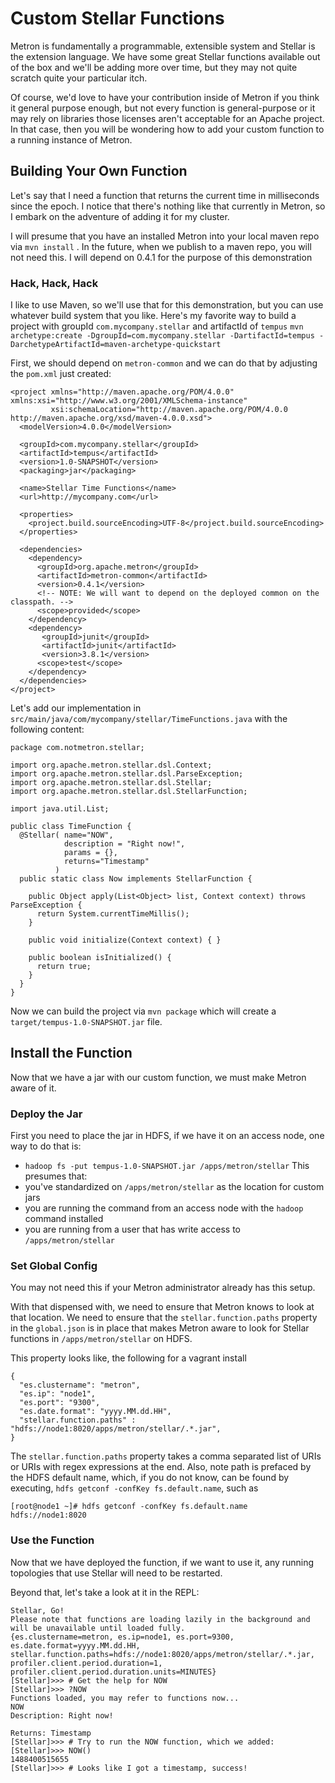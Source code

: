 # Custom Stellar Functions

Metron is fundamentally a programmable, extensible system
and Stellar is the extension language.  We have some great Stellar functions
available out of the box and we'll be adding more over time, but they may
not quite scratch quite your particular itch.  

Of course, we'd love to have your contribution inside of Metron if you think it
general purpose enough, but not every function is general-purpose or it may rely
on libraries those licenses aren't acceptable for an Apache project.  In that case, then you will
be wondering how to add your custom function to a running instance of Metron.

## Building Your Own Function

Let's say that I need a function that returns the current time in milliseconds
since the epoch.  I notice that there's nothing like that currently in Metron,
so I embark on the adventure of adding it for my cluster.

I will presume that you have an installed Metron into your local maven repo via `mvn install` .  In the future, when we publish to a maven repo,
you will not need this.  I will depend on 0.4.1 for the
purpose of this demonstration

### Hack, Hack, Hack

I like to use Maven, so we'll use that for this demonstration, but you can use whatever
build system that you like.  Here's my favorite way to build a project with groupId `com.mycompany.stellar`
and artifactId of `tempus`
`mvn archetype:create -DgroupId=com.mycompany.stellar -DartifactId=tempus -DarchetypeArtifactId=maven-archetype-quickstart`

First, we should depend on `metron-common` and we can do that by adjusting the `pom.xml` just created:
```
<project xmlns="http://maven.apache.org/POM/4.0.0" xmlns:xsi="http://www.w3.org/2001/XMLSchema-instance"
         xsi:schemaLocation="http://maven.apache.org/POM/4.0.0 http://maven.apache.org/xsd/maven-4.0.0.xsd">
  <modelVersion>4.0.0</modelVersion>
  
  <groupId>com.mycompany.stellar</groupId>
  <artifactId>tempus</artifactId>
  <version>1.0-SNAPSHOT</version>
  <packaging>jar</packaging>
  
  <name>Stellar Time Functions</name>
  <url>http://mycompany.com</url>
  
  <properties>
    <project.build.sourceEncoding>UTF-8</project.build.sourceEncoding>
  </properties>
  
  <dependencies>
    <dependency>
      <groupId>org.apache.metron</groupId>
      <artifactId>metron-common</artifactId>
      <version>0.4.1</version>
      <!-- NOTE: We will want to depend on the deployed common on the classpath. -->
      <scope>provided</scope>
    </dependency>
    <dependency>
       <groupId>junit</groupId>
       <artifactId>junit</artifactId>
       <version>3.8.1</version>
      <scope>test</scope>
    </dependency>
  </dependencies>
</project>
```

Let's add our implementation in `src/main/java/com/mycompany/stellar/TimeFunctions.java` with the following content:
```
package com.notmetron.stellar;
    
import org.apache.metron.stellar.dsl.Context;
import org.apache.metron.stellar.dsl.ParseException;
import org.apache.metron.stellar.dsl.Stellar;
import org.apache.metron.stellar.dsl.StellarFunction;
    
import java.util.List;
    
public class TimeFunction {
  @Stellar( name="NOW",
            description = "Right now!",
            params = {},
            returns="Timestamp"
          )
  public static class Now implements StellarFunction {
    
    public Object apply(List<Object> list, Context context) throws ParseException {
      return System.currentTimeMillis();
    }
    
    public void initialize(Context context) { }
    
    public boolean isInitialized() {
      return true;
    }
  }
}
```

Now we can build the project via `mvn package` which will create a `target/tempus-1.0-SNAPSHOT.jar` file.

## Install the Function

Now that we have a jar with our custom function, we must make Metron aware of it.

### Deploy the Jar

First you need to place the jar in HDFS, if we have it on an access node, one way to do that is:
* `hadoop fs -put tempus-1.0-SNAPSHOT.jar /apps/metron/stellar`
This presumes that:
* you've standardized on `/apps/metron/stellar` as the location for custom jars
* you are running the command from an access node with the `hadoop` command installed
* you are running from a user that has write access to `/apps/metron/stellar`

### Set Global Config

You may not need this if your Metron administrator already has this setup.

With that dispensed with, we need to ensure that Metron knows to look at that location.
We need to ensure that the `stellar.function.paths` property in the `global.json` is in place that makes Metron aware
to look for Stellar functions in `/apps/metron/stellar` on HDFS.  

This property looks like, the following for a vagrant install
```
{
  "es.clustername": "metron",
  "es.ip": "node1",
  "es.port": "9300",
  "es.date.format": "yyyy.MM.dd.HH",
  "stellar.function.paths" : "hdfs://node1:8020/apps/metron/stellar/.*.jar",
}
```

The `stellar.function.paths` property takes a comma separated list of URIs or URIs with regex expressions at the end.
Also, note path is prefaced by the HDFS default name, which, if you do not know, can be found by executing,
`hdfs getconf -confKey fs.default.name`, such as
```
[root@node1 ~]# hdfs getconf -confKey fs.default.name
hdfs://node1:8020
```
### Use the Function

Now that we have deployed the function, if we want to use it,
any running topologies that use Stellar will need to be restarted.

Beyond that, let's take a look at it in the REPL:
```
Stellar, Go!
Please note that functions are loading lazily in the background and will be unavailable until loaded fully.
{es.clustername=metron, es.ip=node1, es.port=9300, es.date.format=yyyy.MM.dd.HH, stellar.function.paths=hdfs://node1:8020/apps/metron/stellar/.*.jar, profiler.client.period.duration=1, profiler.client.period.duration.units=MINUTES}
[Stellar]>>> # Get the help for NOW
[Stellar]>>> ?NOW
Functions loaded, you may refer to functions now...
NOW
Description: Right now!
     
Returns: Timestamp
[Stellar]>>> # Try to run the NOW function, which we added:
[Stellar]>>> NOW()
1488400515655
[Stellar]>>> # Looks like I got a timestamp, success!
```
